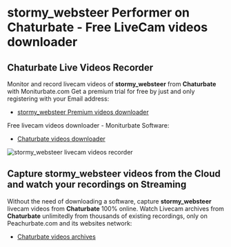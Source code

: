 # stormy_websteer Performer on Chaturbate - Free LiveCam videos downloader

## Chaturbate Live Videos Recorder

Monitor and record livecam videos of **stormy_websteer** from **Chaturbate** with Moniturbate.com
Get a premium trial for free by just and only registering with your Email address:
* [stormy_websteer Premium videos downloader](https://moniturbate.com/request-demo-licence-key.html)

Free livecam videos downloader - Moniturbate Software:
* [Chaturbate videos downloader](https://moniturbate.com/moniturbate-download-software.html)

![stormy_websteer livecam videos recorder](https://peachurnet.com/templates/moniturbate-software.png)


## Capture stormy_websteer videos from the Cloud and watch your recordings on Streaming

Without the need of downloading a software, capture **stormy_websteer** livecam videos from **Chaturbate** 100% online.
Watch Livecam archives from **Chaturbate** unlimitedly from thousands of existing recordings, only on Peachurbate.com and its websites network:
* [Chaturbate videos archives](https://peachurnet.com/)